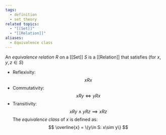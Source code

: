 ```yaml
---
tags:
  - definition
  - set_theory
related topics:
  - "[[Set]]"
  - "[[Relation]]"
aliases:
  - Equivalence class
---
```

An _equivalence relation_ $R$ on a [[Set]] $S$ is a [[Relation]] that satisfies (for $x,y,z\in S$)
- Reflexivity:$$xRx$$
- Commutativity:$$xRy\iff yRx$$
- Transitivity:$$xRy\land yRz \implies xRz$$
The _equivalence class_ of $x$ is defined as:$$
	\overline{x} = \{y\in S: x\sim y\}
$$